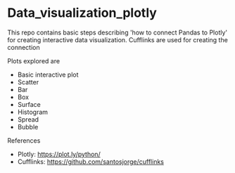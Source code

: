 # Data_visualization_plotly


This repo contains basic steps describing 'how to connect Pandas to Plotly' for creating interactive data visualization.
Cufflinks are used for creating the connection

Plots explored are

- Basic interactive plot
- Scatter
- Bar
- Box
- Surface
- Histogram
- Spread
- Bubble


References

- Plotly: https://plot.ly/python/
- Cufflinks: https://github.com/santosjorge/cufflinks
